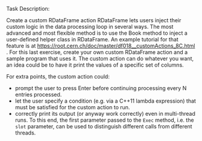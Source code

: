 Task Description:

Create a custom RDataFrame action 
RDataFrame lets users inject their custom logic in the data processing loop in several ways. 
The most advanced and most flexible method is to use the Book method to inject a user-defined helper class in RDataFrame. 
An example tutorial for that feature is at https://root.cern.ch/doc/master/df018__customActions_8C.html  . 
For this last exercise, create your own custom RDataFrame action and a sample program that uses it. 
The custom action can do whatever you want, an idea could be to have it print the values of a specific set of columns. 
 
For extra points, the custom action could: 
- prompt the user to press Enter before continuing processing every N entries processed. 
- let the user specify a condition (e.g. via a C++11 lambda expression) that must be satisfied for the custom action to run. 
- correctly print its output (or anyway work correctly) even in multi-thread runs. To this end, the first parameter passed to the `Exec` method, i.e. the `slot` parameter, can be used to distinguish different calls from different threads. 
